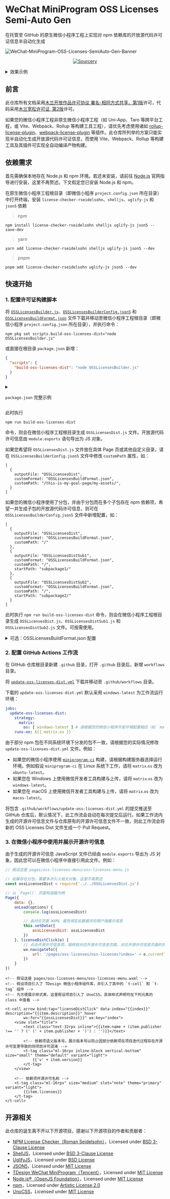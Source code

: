 # WeChat MiniProgram OSS Licenses Semi-Auto Gen

在托管至 GitHub 的原生微信小程序工程上实现对 npm 依赖库的开放源代码许可证信息半自动化生成

![WeChat-MiniProgram-OSS-Licenses-SemiAuto-Gen-Banner](readme-assets/WeChat-MiniProgram-OSS-Licenses-SemiAuto-Gen.png)

<div align="center">

[![Sourcery](https://img.shields.io/badge/Sourcery-enabled-brightgreen)](https://sourcery.ai)

</div>

<details>

<summary>效果示例</summary>

![](/readme-assets/demo-screenshot.jpg)

</details>

## 前言

此仓库所有文档采用[木兰开放作品许可协议 署名-相同方式共享，第1版](LICENSE-docs)许可，代码采用[木兰宽松许可证, 第2版](LICENSE)许可。

如果您的微信小程序工程非原生微信小程序工程（如 Uni-App、Taro 等跨平台工程，或 Vite、Webpack、Rollup 等构建工具工程），请优先考虑使用诸如 [rollup-license-plugin](https://github.com/codepunkt/rollup-license-plugin)、[webpack-license-plugin](https://github.com/codepunkt/webpack-license-plugin) 等插件。此仓库所列举的方案只能实现半自动化生成开放源代码许可证信息，而使用 Vite、Webpack、Rollup 等构建工具及其插件可实现全自动编译产物构建。

## 依赖需求

首先需确保本地存在 Node.js 和 npm 环境。若还未安装，请前往 [Node.js](https://nodejs.org/zh-cn/download/) 官网指导进行安装，这里不再赘述。下文假定您已安装 Node.js 和 npm。

在原生微信小程序工程根目录（即微信小程序 `project.config.json` 所在目录）中打开终端，安装 `license-checker-rseidelsohn`、`shelljs`、`uglify-js` 和 `json5` 依赖

> npm

```shell
npm install license-checker-rseidelsohn shelljs uglify-js json5 --save-dev
```

> yarn

```shell
yarn add license-checker-rseidelsohn shelljs uglify-js json5 --dev
```

> pnpm

```shell
pnpm add license-checker-rseidelsohn uglify-js json5 --dev
```

## 快速开始

### 1. 配置许可证构建脚本

将 [`OSSLicensesBuilder.js`](source-code/OSSLicensesBuilder.js)、[`OSSLicensesBuilderConfig.json5`](source-code/OSSLicensesBuilderConfig.json5) 和 [`OSSLicensesBuildFormat.json`](source-code/OSSLicensesBuildFormat.json) 文件下载并移动至微信小程序工程根目录（即微信小程序 `project.config.json` 所在目录），并执行命令：

```shell
npm pkg set scripts.build-oss-licenses-dist="node OSSLicensesBuilder.js"
```

或直接在根目录 `package.json` 新增：

```json
{
  "scripts": {
    "build-oss-licenses-dist": "node OSSLicensesBuilder.js"
  }
}
```

<details>

<summary>

`package.json` 完整示例

</summary>

```json
{
  "dependencies": {},
  "devDependencies": {
    "license-checker-rseidelsohn": "^4.4.2",
    "json5": "^2.2.3",
    "uglify-js": "^3.19.3"
  }, 
  "scripts": {
    "build-oss-licenses-dist": "node OSSLicensesBuilder.js"
  }
}
```

</details>

此时执行

```shell
npm run build-oss-licenses-dist
```

命令，则会在微信小程序工程根目录生成 `OSSLicensesDist.js` 文件。开放源代码许可信息由 `module.exports` 语句导出为 JS 对象。

如果您希望将 `OSSLicensesDist.js` 文件放在具体 Page 页或其他自定义目录，请在 `OSSLicensesBuilderConfig.json5` 文件中修改 `customPath` 属性，如：

```json5
[
  {
    outputFile: "OSSLicensesDist",
    customFormat: "OSSLicensesBuildFormat.json",
    customPath: "/this-is-my-goal-page/my-assets/",
  }
]
```

如果您的微信小程序使用了分包，并由于分包而在多个子包存在 npm 依赖项，希望一并生成子包的开放源代码许可信息，则可在 `OSSLicensesBuilderConfig.json5` 文件中新增配置，如：

```json5
[
  {
    outputFile: "OSSLicensesDist",
    customFormat: "OSSLicensesBuildFormat.json",
    customPath: "/"
  },
  {
    outputFile: "OSSLicensesDistSub1",
    customFormat: "OSSLicensesBuildFormat.json",
    customPath: "/",
    startPath: "subpackage1/"
  },
  {
    outputFile: "OSSLicensesDistSub2",
    customFormat: "OSSLicensesBuildFormat.json",
    customPath: "/",
    startPath: "subpackage2/"
  }
]
```

此时执行 `npm run build-oss-licenses-dist` 命令，则会在微信小程序工程根目录生成 `OSSLicensesDist.js`、`OSSLicensesDistSub1.js` 和 `OSSLicensesDistSub2.js` 文件。可按需使用。

<details>

<summary>可选：OSSLicensesBuildFormat.json 配置</summary>

`OSSLicensesBuildFormat.json` 用于自定义 `license-checker-rseidelsohn` 对生成的开放源代码信息文件的构建格式，如仓库示例：

```json
{
  "name": "",
  "repository": "",
  "publisher": "",
  "email":"",
  "version": "",
  "description": "",
  "licenses": "",
  "licenseText": "",
  "path": false,
  "licenseFile": false,
  "copyright": false
}
```

若属性设置为 `false`，则不会在生成的开放源代码信息文件中生成该属性。若非 `false`，则填入值为占位默认值。

举例来说，假设为 `"email"` 属性填入值为 `"異議あり！"` 如果 `license-checker-rseidelsohn` 未在某个 npm 依赖包中找到此包作者的 `email` 信息，则会对生成的开放源代码信息文件中的此项包的 `email` 属性值设置为 `"異議あり！"`。

有效属性为：

- `copyright`：版权声明信息，如 “Copyright (c) 年份 作者名 作者连接”
- `description`：描述
- `email`：邮箱
- `licenseFile`：此依赖项在本地计算机中的开源许可文件所在的本地路径字符串。由于对用户端来说本地路径没有什么实质作用，且考虑到微信小程序文件总大小限制，不建议生成此项。
- `licenseModified`
- `licenses`：开源许可名称
- `licenseText`：开源许可全文
- `name`：依赖项名称
- `publisher`：依赖项发布者
- `repository`：开源仓库地址
- `url`：依赖项地址，大多数情况下此项为空
- `version`：依赖项的语义版本号

</details>

### 2. 配置 GitHub Actions 工作流

在 GitHub 仓库根目录新建 `.github` 目录，打开 `.github` 目录后，新增 `workflows` 目录。

将 [`update-oss-licenses-dist.yml`](/source-code/update-oss-licenses-dist.yml) 下载并移动至 `.github/workflows` 目录。

下载的 `update-oss-licenses-dist.yml` 默认采用 `windows-latest` 为工作流运行环境：

```yaml
jobs:
  update-oss-licenses-dist:
    strategy:
      matrix:
        os: [ windows-latest ] # 请根据您的微信小程序开发环境配置相应（如 `macos-latest`、`ubuntu-latest` 等），因为部分 npm 包在不同系统环境下分发的包不一致
    runs-on: ${{ matrix.os }}
```

由于部分 npm 包在不同系统环境下分发的包不一致，请根据您的实际情况修改 `update-oss-licenses-dist.yml` 文件。例如：

- 如果您的微信小程序使用 [`miniprogram-ci`](https://developers.weixin.qq.com/miniprogram/dev/devtools/ci.html) 构建，请根据构建服务器选择运行环境。例如假设 `miniprogram-ci` 在 Linux 系统下工作，请将 `matrix`.`os` 改为 `ubuntu-latest`。
- 如果您在 Windows 上使用微信开发者工具构建与上传，请将 `matrix`.`os` 改为 `windows-latest`。
- 如果您在 macOS 上使用微信开发者工具构建与上传，请将 `matrix`.`os` 改为 `macos-latest`。

将包含 `.github/workflows/update-oss-licenses-dist.yml` 的提交推送至 GitHub 仓库后，默认情况下，此工作流会自动在每次提交后运行。如果工作流内生成的开源许可信息文件与仓库原有的开源许可信息文件不一致，则此工作流会将新的 OSS Licenses Dist 文件生成一个 Pull Request。

### 3. 在微信小程序中使用并展示开源许可信息

由于生成的开源许可信息 JavaScript 文件已经由 `module.exports` 导出为 JS 对象，因此您可以在微信小程序中直接引用此文件。例如：

```JavaScript
// 假设这是 pages/oss-licenses-menu/oss-licenses-menu.js

// 如果存在分包，需要多次引入相关对象，这里不再赘述
const ossLicensesDist = require('../../OSSLicensesDist.js')

// 以 `Page()` 页面构造器为例
Page({
    data: {},
    onLoad(options) {
        console.log(ossLicensesDist)

        // 由对应页面 WXML 属性绑定此数据并向用户端展示信息
        this.setData({
            ossLicensesDist: ossLicensesDist
        })
    }, licenseDistClick(e) {
        // 点击开源许可信息项，跳转到对应开源许可信息页面。对应开源许可信息页面的具体写法此文档不再赘述。
        wx.navigateTo({
            url: '/pages/oss-licenses/oss-licenses?index=' + e.currentTarget.dataset.index,
        })
    }
})
```

```WXML
<!-- 假设这是 pages/oss-licenses-menu/oss-licenses-menu.wxml -->
<!-- 假设项目引入了 TDesign 微信小程序组件库，并引入了其中的 `t-cell` 和 `t-tag` 组件 -->
<!-- 为方便展示样式表，这里假设项目引入了 UnoCSS。具体样式声明可在下列元素的 class 中查看 -->

<t-cell arrow bind:tap="licenseDistClick" data-index="{{index}}" description="{{item.description}}" hover
        wx:for="{{ossLicensesDist}}" wx:key="index">
    <view slot="title">
        <text class="text-32rpx inline">{{item.name + (item.publisher !== '' ? (' (' + item.publisher + ')') : '')}}</text>
        
        <!-- 依赖项语义版本号。展示版本号以防止因部分依赖项在项目迭代过程存在开源许可变更导致的同项目许可混淆 -->
        <t-tag class="ml-16rpx inline-block vertical-bottom" size="small" theme="default" variant="light">
            {{'v' + item.version}}
        </t-tag>
    </view>
    
    <!-- 依赖项开源许可名称 -->
    <t-tag class="ml-16rpx" size="medium" slot="note" theme="primary" variant="light">
        {{item.licenses}}
    </t-tag>
</t-cell>
```

## 开源相关

此仓库的诞生离不开以下开源项目，感谢以下开源项目的作者和贡献者：

- [NPM License Checker（Roman Seidelsohn）](https://github.com/RSeidelsohn/license-checker-rseidelsohn)，Licensed under [BSD 3-Clause License](https://github.com/RSeidelsohn/license-checker-rseidelsohn/blob/master/LICENSE)
- [ShellJS](https://github.com/shelljs/shelljs)，Licensed under [BSD 3-Clause License](https://github.com/shelljs/shelljs/blob/master/LICENSE)
- [UglifyJS](https://github.com/mishoo/UglifyJS)，Licensed under [BSD License](https://github.com/mishoo/UglifyJS/blob/master/LICENSE)
- [JSON5](https://json5.org/)，Licensed under [MIT License](https://json5.org/LICENSE.md)
- [TDesign WeChat MiniProgram（Tencent）](https://github.com/Tencent/tdesign-miniprogram)，Licensed under [MIT License](https://github.com/Tencent/tdesign-miniprogram/blob/develop/LICENSE)
- [Node.js®（OpenJS Foundation）](https://nodejs.org/)，Licensed under [MIT License](https://github.com/nodejs/node/blob/main/LICENSE)
- [npm](https://www.npmjs.com/)，Licensed under [Artistic License 2.0](https://github.com/npm/cli/blob/latest/LICENSE)
- [UnoCSS](https://unocss.dev/)，Licensed under [MIT License](https://github.com/unocss/unocss/blob/main/LICENSE)
